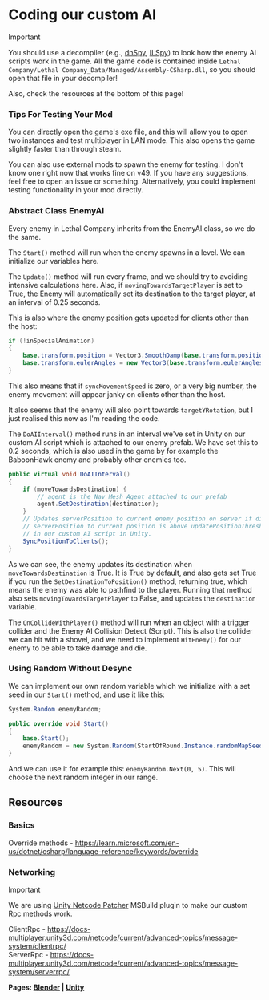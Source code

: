 # Coding our custom AI

> [!IMPORTANT]  
> You should use a decompiler (e.g., [dnSpy](https://github.com/dnSpyEx/dnSpy), [ILSpy](https://github.com/icsharpcode/ILSpy)) to look how the enemy AI scripts work in the game. All the game code is contained inside `Lethal Company/Lethal Company_Data/Managed/Assembly-CSharp.dll`, so you should open that file in your decompiler!
>
> Also, check the resources at the bottom of this page!

### Tips For Testing Your Mod

You can directly open the game's exe file, and this will allow you to open two instances and test multiplayer in LAN mode. This also opens the game slightly faster than through steam.

You can also use external mods to spawn the enemy for testing. I don't know one right now that works fine on v49. If you have any suggestions, feel free to open an issue or something. Alternatively, you could implement testing functionality in your mod directly.

### Abstract Class EnemyAI

Every enemy in Lethal Company inherits from the EnemyAI class, so we do the same.

The `Start()` method will run when the enemy spawns in a level. We can initialize our variables here.

The `Update()` method will run every frame, and we should try to avoiding intensive calculations here. Also, if `movingTowardsTargetPlayer` is set to True, the Enemy will automatically set its destination to the target player, at an interval of 0.25 seconds.

This is also where the enemy position gets updated for clients other than the host:
```cs
if (!inSpecialAnimation)
{
    base.transform.position = Vector3.SmoothDamp(base.transform.position, serverPosition, ref tempVelocity, syncMovementSpeed);
    base.transform.eulerAngles = new Vector3(base.transform.eulerAngles.x, Mathf.LerpAngle(base.transform.eulerAngles.y, targetYRotation, 15f * Time.deltaTime), base.transform.eulerAngles.z);
}
```
This also means that if `syncMovementSpeed` is zero, or a very big number, the enemy movement will appear janky on clients other than the host.

It also seems that the enemy will also point towards `targetYRotation`, but I just realised this now as I'm reading the code.

The `DoAIInterval()` method runs in an interval we've set in Unity on our custom AI script which is attached to our enemy prefab. We have set this to 0.2 seconds, which is also used in the game by for example the BaboonHawk enemy and probably other enemies too.

```cs
public virtual void DoAIInterval()
{
    if (moveTowardsDestination) {
        // agent is the Nav Mesh Agent attached to our prefab
        agent.SetDestination(destination);
    }
    // Updates serverPosition to current enemy position on server if distance from
    // serverPosition to current position is above updatePositionThreshold, which we set
    // in our custom AI script in Unity.
    SyncPositionToClients();
}
```

As we can see, the enemy updates its destination when `moveTowardsDestination` is True. It is True by default, and also gets set True if you run the `SetDestinationToPosition()` method, returning true, which means the enemy was able to pathfind to the player. Running that method also sets `movingTowardsTargetPlayer` to False, and updates the `destination` variable.

The `OnCollideWithPlayer()` method will run when an object with a trigger collider and the Enemy AI Collision Detect (Script). This is also the collider we can hit with a shovel, and we need to implement `HitEnemy()` for our enemy to be able to take damage and die.

### Using Random Without Desync

We can implement our own random variable which we initialize with a set seed in our `Start()` method, and use it like this:
```cs
System.Random enemyRandom;

public override void Start()
{
    base.Start();
    enemyRandom = new System.Random(StartOfRound.Instance.randomMapSeed + thisEnemyIndex);
}
``` 
And we can use it for example this: `enemyRandom.Next(0, 5)`. This will choose the next random integer in our range.


## Resources

### Basics

Override methods - https://learn.microsoft.com/en-us/dotnet/csharp/language-reference/keywords/override

### Networking

> [!IMPORTANT]
> We are using [Unity Netcode Patcher](https://github.com/EvaisaDev/UnityNetcodePatcher) MSBuild plugin to make our custom Rpc methods work.

ClientRpc - https://docs-multiplayer.unity3d.com/netcode/current/advanced-topics/message-system/clientrpc/  
ServerRpc - https://docs-multiplayer.unity3d.com/netcode/current/advanced-topics/message-system/serverrpc/

**Pages: [Blender](./Blender.md) | [Unity](./Unity.md)**